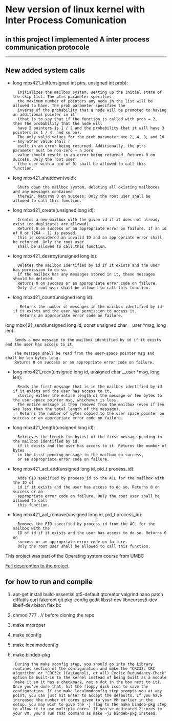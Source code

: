 # New version of linux kernel with Inter Process Comunication
## in this project I implemented A inter process communication protocole

---------------
## New added system calls


* long mbx421_init(unsigned int ptrs, unsigned int prob): 

		Initializes the mailbox system, setting up the initial state of the skip list. The ptrs parameter specifies 
		the maximum number of pointers any node in the list will be allowed to have. The prob parameter specifies the 
		inverse of the probability that a node will be promoted to having an additional pointer in it 
		(that is to say that if the function is called with prob = 2, then the probability that the node will 
		have 2 pointers is 1 / 2 and the probability that it will have 3 pointers is 1 / 4, and so on). 
		The only valid values for the prob parameter are 2, 4, 8, and 16 — any other value shall r
		esult in an error being returned. Additionally, the ptrs parameter must be non-zero — a zero 
		value should result in an error being returned. Returns 0 on success. Only the root user 
		(the user with a uid of 0) shall be allowed to call this function.
* long mbx421_shutdown(void): 

		Shuts down the mailbox system, deleting all existing mailboxes and any messages contained 
		therein. Returns 0 on success. Only the root user shall be allowed to call this function.
* long mbx421_create(unsigned long id): 

		Creates a new mailbox with the given id if it does not already exist (no duplicates are allowed). 
		Returns 0 on success or an appropriate error on failure. If an id of 0 or (264 - 1) is passed, 
		this is considered an invalid ID and an appropriate error shall be returned. Only the root user 
		shall be allowed to call this function.
* long mbx421_destroy(unsigned long id): 

		Deletes the mailbox identified by id if it exists and the user has permission to do so. 
		If the mailbox has any messages stored in it, these messages should be deleted. 
		Returns 0 on success or an appropriate error code on failure. 
		Only the root user shall be allowed to call this function.
* long mbx421_count(unsigned long id):

		 Returns the number of messages in the mailbox identified by id if it exists and the user has permission to access it. 
		 Returns an appropriate error code on failure.
long mbx421_send(unsigned long id, const unsigned char __user *msg, long len): 
		
		Sends a new message to the mailbox identified by id if it exists and the user has access to it.

		The message shall be read from the user-space pointer msg and shall be len bytes long. 
		Returns 0 on success or an appropriate error code on failure.

* long mbx421_recv(unsigned long id, unsigned char __user *msg, long len): 

		Reads the first message that is in the mailbox identified by id if it exists and the user has access to it, 
		storing either the entire length of the message or len bytes to the user-space pointer msg, whichever is less. 
		The entire message is then removed from the mailbox (even if len was less than the total length of the message).
		 Returns the number of bytes copied to the user space pointer on success or an appropriate error code on failure.

* long mbx421_length(unsigned long id): 

		Retrieves the length (in bytes) of the first message pending in the mailbox identified by id, 
		if it exists and the user has access to it. Returns the number of bytes 
		in the first pending message in the mailbox on success, 
		or an appropriate error code on failure.
* long mbx421_acl_add(unsigned long id, pid_t process_id): 

		Adds PID specified by process_id to the ACL for the mailbox with the ID of 
		id if it exists and the user has access to do so. Returns 0 on success or an 
		appropriate error code on failure. Only the root user shall be allowed to call 
		this function.
* long mbx421_acl_remove(unsigned long id, pid_t process_id): 

		Removes the PID specified by process_id from the ACL for the mailbox with the 
		ID of id if it exists and the user has access to do so. Returns 0 on 
		success or an appropriate error code on failure. 
		Only the root user shall be allowed to call this function.


This project was part of the Operating system course from UMBC

[Full descreption to the project](https://bluegrit.cs.umbc.edu/~lsebald1/cmsc421-fa2019/project1.shtml)

## for how to run and compile

1. apt-get install build-essential qt5-default qtcreator valgrind nano patch diffutils curl fakeroot git pkg-config gedit libssl-dev libncurses5-dev libelf-dev bison flex bc
2. chmod 777 . // before cloning the repo
3. make mrproper
4. make xconfig
5. make localmodconfig
6. make bindeb-pkg 

		During the make xconfig step, you should go into the Library routines section of the configuration and make the "CRC32c CRC algorithm" or "CRC32c (Castagnoli, et all) Cyclic Redundancy-Check" option be built-in to the kernel instead of being built as a module (make it so it has a checkmark, not a dot in the box next to it). Once you've done that, hit the floppy disk icon to save the configuration. If the make localmodconfig step prompts you at any point, you can just hit Enter to accept the defaults. If you have increased the number of cores given to your VM earlier in the setup, you may wish to give the -j flag to the make bindeb-pkg step to allow it to use multiple cores. If you've dedicated 2 cores to your VM, you'd run that command as make -j2 bindeb-pkg instead.